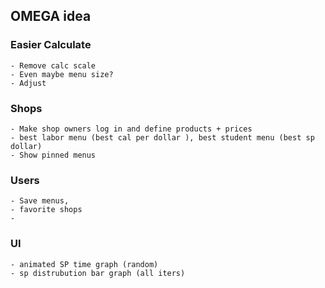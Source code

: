 


## OMEGA idea

### Easier Calculate
    - Remove calc scale
    - Even maybe menu size?
    - Adjust 

### Shops
    - Make shop owners log in and define products + prices
    - best labor menu (best cal per dollar ), best student menu (best sp dollar)
    - Show pinned menus
### Users
    - Save menus, 
    - favorite shops
    - 


### UI
    - animated SP time graph (random)
    - sp distrubution bar graph (all iters)